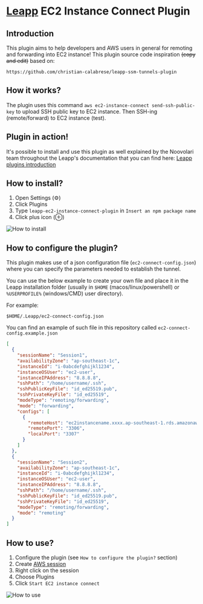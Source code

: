 # [Leapp](https://www.leapp.cloud) EC2 Instance Connect Plugin</h1>

## Introduction

This plugin aims to help developers and AWS users in general for remoting and forwarding into EC2 instance!
This plugin source code inspiration ~~(copy and edit)~~ based on:

`https://github.com/christian-calabrese/leapp-ssm-tunnels-plugin`

## How it works?

The plugin uses this command `aws ec2-instance-connect send-ssh-public-key` to upload SSH public key to EC2 instance. Then SSH-ing (remote/forward) to EC2 instance (test).

## Plugin in action!

It's possible to install and use this plugin as well explained by the Noovolari team throughout the Leapp's documentation that you can find here:
[Leapp plugins introduction](https://docs.leapp.cloud/0.17.0/plugins/plugins-introduction)

## How to install?

1. Open Settings (⚙)
2. Click Plugins
3. Type `leapp-ec2-instance-connect-plugin` in `Insert an npm package name`
4. Click plus icon (⊕)

![How to install](how_to_install.png)


## How to configure the plugin?

This plugin makes use of a json configuration file (`ec2-connect-config.json`) where you can specify the parameters needed to establish the tunnel.

You can use the below example to create your own file and place it in the Leapp installation folder (usually in `$HOME` (macos/linux/powershell) or `%USERPROFILE%` (windows/CMD) user directory).

For example:

`$HOME/.Leapp/ec2-connect-config.json`

You can find an example of such file in this repository called `ec2-connect-config.example.json`

```json
[
  {
    "sessionName": "Session1",
    "availabilityZone": "ap-southeast-1c",
    "instanceId": "i-0abcdefghijkl1234",
    "instanceOSUser": "ec2-user",
    "instanceIPAddress": "8.8.8.8",
    "sshPath": "/home/username/.ssh",
    "sshPublicKeyFile": "id_ed25519.pub",
    "sshPrivateKeyFile": "id_ed25519",
    "modeType": "remoting/forwarding",
    "mode": "forwarding",
    "configs": [
      {
        "remoteHost": "ec2instancename.xxxx.ap-southeast-1.rds.amazonaws.com",
        "remotePort": "3306",
        "localPort": "3307"
      }
    ]
  },
  {
    "sessionName": "Session2",
    "availabilityZone": "ap-southeast-1c",
    "instanceId": "i-0abcdefghijkl1234",
    "instanceOSUser": "ec2-user",
    "instanceIPAddress": "8.8.8.8",
    "sshPath": "/home/username/.ssh",
    "sshPublicKeyFile": "id_ed25519.pub",
    "sshPrivateKeyFile": "id_ed25519",
    "modeType": "remoting/forwarding",
    "mode": "remoting"
  }
]
```

## How to use?

1. Configure the plugin (see `How to configure the plugin?` section)
2. Create [AWS session](https://docs.leapp.cloud/0.17.0/configuration)
3. Right click on the session
4. Choose Plugins
5. Click `Start EC2 instance connect`

![How to use](how_to_use.jpg)

<!-- triggers -->
